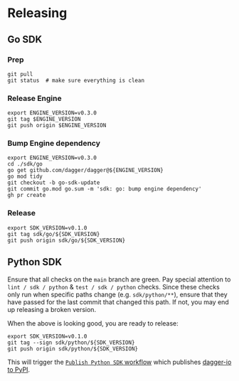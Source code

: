 # Releasing

## Go SDK

### Prep

```console
git pull
git status  # make sure everything is clean
```

### Release Engine

```console
export ENGINE_VERSION=v0.3.0
git tag $ENGINE_VERSION
git push origin $ENGINE_VERSION
```

### Bump Engine dependency

```console
export ENGINE_VERSION=v0.3.0
cd ./sdk/go
go get github.com/dagger/dagger@${ENGINE_VERSION}
go mod tidy
git checkout -b go-sdk-update
git commit go.mod go.sum -m 'sdk: go: bump engine dependency'
gh pr create
```

### Release

```console
export SDK_VERSION=v0.1.0
git tag sdk/go/${SDK_VERSION}
git push origin sdk/go/${SDK_VERSION}
```

## Python SDK

Ensure that all checks on the `main` branch are green.  Pay special attention
to `lint / sdk / python` & `test / sdk / python` checks.  Since these checks
only run when specific paths change (e.g. `sdk/python/**`), ensure that they
have passed for the last commit that changed this path.  If not, you may end up
releasing a broken version.

When the above is looking good, you are ready to release:

```console
export SDK_VERSION=v0.1.0
git tag --sign sdk/python/${SDK_VERSION}
git push origin sdk/python/${SDK_VERSION}
```

This will trigger the [`Publish Python SDK`
workflow](https://github.com/dagger/dagger/actions/workflows/publish-sdk-python.yml)
which publishes [dagger-io to PyPI](https://pypi.org/project/dagger-io).
